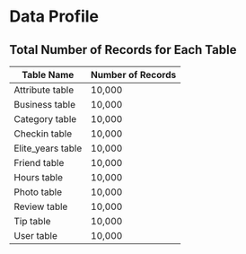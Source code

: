 # Data Profile

## Total Number of Records for Each Table

| Table Name       | Number of Records |
|------------------|-------------------|
| Attribute table  | 10,000            |
| Business table   | 10,000            |
| Category table   | 10,000            |
| Checkin table    | 10,000            |
| Elite_years table| 10,000            |
| Friend table     | 10,000            |
| Hours table      | 10,000            |
| Photo table      | 10,000            |
| Review table     | 10,000            |
| Tip table        | 10,000            |
| User table       | 10,000            |

